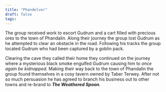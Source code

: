 ```yaml
---
title: "Phandelver"
draft: false
tags:
---
```

The group received work to escort Gudrum and a cart filled with precious ores to the town of Phandalin. Along their journey the group lost Gudrum as he attempted to clear an obstacle in the road. Following his tracks the group located Gudrum who had been captured by a goblin pack.

Clearing the cave they called their home they continued on the journey where a mysterious black smoke engulfed Gudrum causing him to *once again be kidnapped.* Making their way back to the town of Phandalin the group found themselves in a cosy tavern owned by Taber Terwey. After not so much persuasion he has agreed to branch his business out to other towns and re-brand to ***The Weathered Spoon***. 
